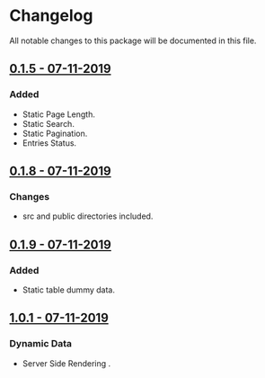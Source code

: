 # Changelog

All notable changes to this package will be documented in this file.

## [0.1.5 - 07-11-2019](https://www.npmjs.com/package/server-datatable/v/0.1.5)

### Added

- Static Page Length.
- Static Search.
- Static Pagination.
- Entries Status.

## [0.1.8 - 07-11-2019](https://www.npmjs.com/package/server-datatable/v/0.1.8)

### Changes

- src and public directories included.

## [0.1.9 - 07-11-2019](https://www.npmjs.com/package/server-datatable/v/0.1.9)

### Added

- Static table dummy data.

## [1.0.1 - 07-11-2019](https://www.npmjs.com/package/server-datatable/v/1.0.1)

### Dynamic Data

- Server Side Rendering .
